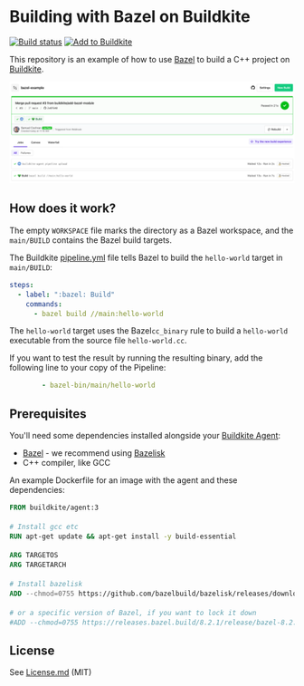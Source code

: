 # Building with Bazel on Buildkite

[![Build status](https://badge.buildkite.com/e21216a03d600c23dbc8329539efc088264fae90e5a81940f2.svg?branch=main)](https://buildkite.com/buildkite/bazel-example)
[![Add to Buildkite](https://buildkite.com/button.svg)](https://buildkite.com/new)

This repository is an example of how to use [Bazel](https://bazel.build) to build a C++ project on [Buildkite](https://buildkite.com).

<a href="https://buildkite.com/buildkite/bazel-example/builds/3"><img width="1491" alt="Screenshot of Buildkite Bazel example pipeline" src=".buildkite/screenshot.png" /></a>

## How does it work?

The empty `WORKSPACE` file marks the directory as a Bazel workspace, and the `main/BUILD` contains the Bazel build targets.

The Buildkite [pipeline.yml](.buildkite/pipeline.yml) file tells Bazel to build the `hello-world` target in `main/BUILD`:

```yml
steps:
  - label: ":bazel: Build"
    commands:
      - bazel build //main:hello-world
```

The `hello-world` target uses the Bazel`cc_binary` rule to build a `hello-world` executable from the source file `hello-world.cc`.

If you want to test the result by running the resulting binary, add the following line to your copy of the Pipeline:

```yml
        - bazel-bin/main/hello-world
```

## Prerequisites

You'll need some dependencies installed alongside your [Buildkite Agent](https://buildkite.com/docs/agent/v3):

- [Bazel](https://bazel.build) - we recommend using [Bazelisk](https://github.com/bazelbuild/bazelisk)
- C++ compiler, like GCC

An example Dockerfile for an image with the agent and these dependencies:

```Dockerfile
FROM buildkite/agent:3

# Install gcc etc
RUN apt-get update && apt-get install -y build-essential

ARG TARGETOS
ARG TARGETARCH

# Install bazelisk
ADD --chmod=0755 https://github.com/bazelbuild/bazelisk/releases/download/v1.26.0/bazelisk-${TARGETOS}-${TARGETARCH} /usr/local/bin/bazel

# or a specific version of Bazel, if you want to lock it down
#ADD --chmod=0755 https://releases.bazel.build/8.2.1/release/bazel-8.2.1-${TARGETOS}-${TARGETARCH} /usr/local/bin/bazel
```

## License

See [License.md](License.md) (MIT)
